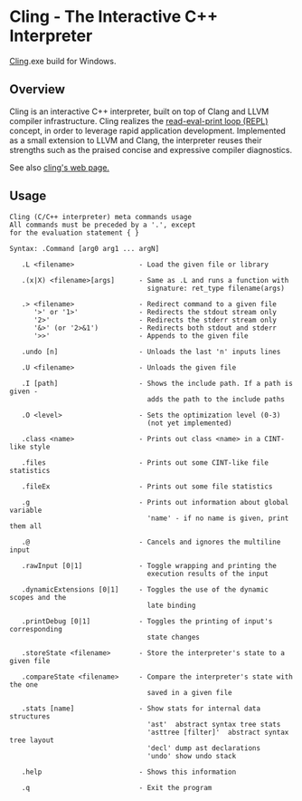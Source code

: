 Cling - The Interactive C++ Interpreter
=========================================

[Cling](https://github.com/root-project/cling).exe build for Windows.

Overview
--------
Cling is an interactive C++ interpreter, built on top of Clang and LLVM compiler
infrastructure. Cling realizes the [read-eval-print loop
(REPL)](http://en.wikipedia.org/wiki/Read%E2%80%93eval%E2%80%93print_loop)
concept, in order to leverage rapid application development. Implemented as a
small extension to LLVM and Clang, the interpreter reuses their strengths such
as the praised concise and expressive compiler diagnostics.

See also [cling's web page.](https://cdn.rawgit.com/root-project/cling/master/www/index.html)

Usage
--------
```
Cling (C/C++ interpreter) meta commands usage
All commands must be preceded by a '.', except
for the evaluation statement { }

Syntax: .Command [arg0 arg1 ... argN]

   .L <filename>                - Load the given file or library

   .(x|X) <filename>[args]      - Same as .L and runs a function with
                                  signature: ret_type filename(args)

   .> <filename>                - Redirect command to a given file
      '>' or '1>'               - Redirects the stdout stream only
      '2>'                      - Redirects the stderr stream only
      '&>' (or '2>&1')          - Redirects both stdout and stderr
      '>>'                      - Appends to the given file

   .undo [n]                    - Unloads the last 'n' inputs lines

   .U <filename>                - Unloads the given file

   .I [path]                    - Shows the include path. If a path is given -
                                  adds the path to the include paths

   .O <level>                   - Sets the optimization level (0-3)
                                  (not yet implemented)

   .class <name>                - Prints out class <name> in a CINT-like style

   .files                       - Prints out some CINT-like file statistics

   .fileEx                      - Prints out some file statistics

   .g                           - Prints out information about global variable
                                  'name' - if no name is given, print them all

   .@                           - Cancels and ignores the multiline input

   .rawInput [0|1]              - Toggle wrapping and printing the
                                  execution results of the input

   .dynamicExtensions [0|1]     - Toggles the use of the dynamic scopes and the
                                  late binding

   .printDebug [0|1]            - Toggles the printing of input's corresponding
                                  state changes

   .storeState <filename>       - Store the interpreter's state to a given file

   .compareState <filename>     - Compare the interpreter's state with the one
                                  saved in a given file

   .stats [name]                - Show stats for internal data structures
                                  'ast'  abstract syntax tree stats
                                  'asttree [filter]'  abstract syntax tree layout
                                  'decl' dump ast declarations
                                  'undo' show undo stack

   .help                        - Shows this information

   .q                           - Exit the program
```
